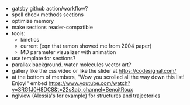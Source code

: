 - gatsby github action/workflow?
- spell check methods sections
- optimize memory
- make sections reader-compatible
- tools:
  - kinetics
  - current (eqn that ramon showed me from 2004 paper)
  - MD parameter visualizer with animation
- use template for sections?
- parallax background. water molecules vector art?
- gallery like the css video or like the slider at https://codesignal.com/
- at the bottom of members, "Wow you scrolled all the way down this list! Enjoy!" embed https://www.youtube.com/watch?v=SRG1J0H8DC8&t=22s&ab_channel=BenoitRoux
- nglview (Alessia's for example) for structures and trajectories
